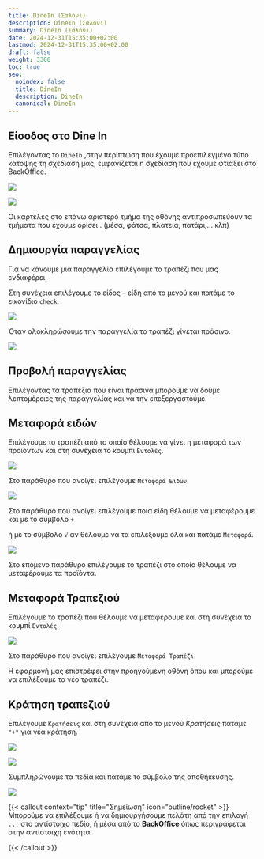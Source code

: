```yaml
---
title: DineIn (Σαλόνι)
description: DineIn (Σαλόνι)
summary: DineIn (Σαλόνι)
date: 2024-12-31T15:35:00+02:00
lastmod: 2024-12-31T15:35:00+02:00
draft: false
weight: 3300
toc: true
seo:
  noindex: false
  title: DineIn
  description: DineIn
  canonical: DineIn
---
```


## Είσοδος στο Dine In

Επιλέγοντας το `DineIn` ,στην περίπτωση που έχουμε προεπιλεγμένο τύπο κάτοψης τη σχεδίαση
μας, εμφανίζεται η σχεδίαση που έχουμε φτιάξει στο BackOffice.

![](/images/dinein-001.jpg)

![](/images/dinein-002.jpg)

Οι καρτέλες στο επάνω αριστερό τμήμα της οθόνης αντιπροσωπεύουν τα τμήματα που έχουμε ορίσει .
(μέσα, φάτσα, πλατεία, πατάρι,... κλπ)

## Δημιουργία παραγγελίας

Για να κάνουμε μια παραγγελία επιλέγουμε το τραπέζι που μας ενδιαφέρει.

Στη συνέχεια επιλέγουμε το είδος – είδη από το μενού και πατάμε το εικονίδιο `check`.

![](/images/dinein-003.jpg)

Όταν ολοκληρώσουμε την παραγγελία το τραπέζι γίνεται πράσινο.

![](/images/dinein-004.jpg)

## Προβολή παραγγελίας

Επιλέγοντας τα τραπέζια που είναι πράσινα μπορούμε να δούμε λεπτομέρειες της παραγγελίας και να την επεξεργαστούμε.

## Μεταφορά ειδών

Επιλέγουμε το τραπέζι από το οποίο θέλουμε να γίνει η μεταφορά των προϊόντων και στη συνέχεια το κουμπί `Εντολές`.

![](/images/dinein-005.jpg)

Στο παράθυρο που ανοίγει επιλέγουμε `Μεταφορά Ειδών`.

![](/images/dinein-005a.jpg)

Στο παράθυρο που ανοίγει επιλέγουμε ποια είδη θέλουμε να μεταφέρουμε και με το σύμβολο `+`

ή με το σύμβολο `√` αν θέλουμε να τα επιλέξουμε όλα και πατάμε `Μεταφορά`.

![](/images/dinein-006.jpg)

Στο επόμενο παράθυρο επιλέγουμε το τραπέζι στο οποίο θέλουμε να μεταφέρουμε τα προϊόντα.

## Μεταφορά Τραπεζιού

Επιλέγουμε το τραπέζι που θέλουμε να μεταφέρουμε και στη συνέχεια το κουμπί `Εντολές`.

![](/images/dinein-007.jpg)

Στο παράθυρο που ανοίγει επιλέγουμε `Μεταφορά Τραπέζι`.

Η εφαρμογή μας επιστρέφει στην προηγούμενη οθόνη όπου και μπορούμε να επιλέξουμε το νέο τραπέζι.

## Κράτηση τραπεζιού

Επιλέγουμε `Κρατήσεις` και στη συνέχεια από το μενού _Κρατήσεις_ πατάμε `"+"` για νέα κράτηση.

![](/images/kratisi-001.jpg)

![](/images/kratisi-002.jpg)

Συμπληρώνουμε τα πεδία και πατάμε το σύμβολο της αποθήκευσης.

![](/images/kratisi-003.jpg)

{{< callout context="tip" title="Σημείωση" icon="outline/rocket" >}}
Μπορούμε να επιλέξουμε ή να δημιουργήσουμε πελάτη από την επιλογή `...` στο αντίστοιχο πεδίο, ή μέσα από το **BackOffice** όπως περιγράφεται στην αντίστοιχη ενότητα.

{{< /callout >}}
